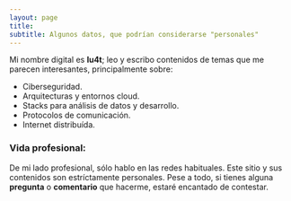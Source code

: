 ```yaml
---
layout: page
title:
subtitle: Algunos datos, que podrían considerarse "personales"
---
```


Mi nombre digital es **lu4t**; leo y escribo contenidos de temas que me parecen interesantes, principalmente sobre:

- Ciberseguridad.
- Arquitecturas y entornos cloud.
- Stacks para análisis de datos y desarrollo.
- Protocolos de comunicación.
- Internet distribuída.



### Vida profesional:

De mi lado profesional, sólo hablo en las redes habituales. Este sitio y sus contenidos son estríctamente personales. Pese a todo, si tienes alguna **pregunta** o **comentario** que hacerme, estaré encantado de contestar.
